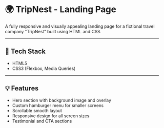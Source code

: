 # 🌍 TripNest - Landing Page

A fully responsive and visually appealing landing page for a fictional travel company "TripNest" built using HTML and CSS.

---

## 🔧 Tech Stack
- HTML5
- CSS3 (Flexbox, Media Queries)

---

## 💡 Features
- Hero section with background image and overlay
- Custom hamburger menu for smaller screens
- Scrollable smooth layout
- Responsive design for all screen sizes
- Testimonial and CTA sections



